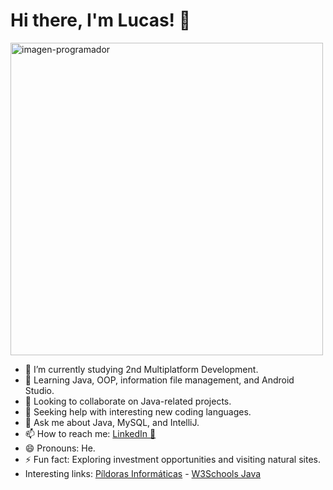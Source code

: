 <h1>Hi there, I'm Lucas! 👋</h1>

<img src="https://github.com/user-attachments/assets/a22c2f45-c686-4226-812f-9a9e96857f6f" alt="imagen-programador" width="500" />

- 🔭 I’m currently studying 2nd Multiplatform Development.
- 🌱 Learning Java, OOP, information file management, and Android Studio.
- 👯 Looking to collaborate on Java-related projects.
- 🤔 Seeking help with interesting new coding languages.
- 💬 Ask me about Java, MySQL, and IntelliJ.
- 📫 How to reach me: [LinkedIn 🔗](https://www.linkedin.com/in/lucasbmolina/)
- 😄 Pronouns: He.
- ⚡ Fun fact: Exploring investment opportunities and visiting natural sites.
- Interesting links: [Píldoras Informáticas](https://www.youtube.com/@pildorasinformaticas?app=desktop) - [W3Schools Java](https://www.w3schools.com/java/default.asp)
